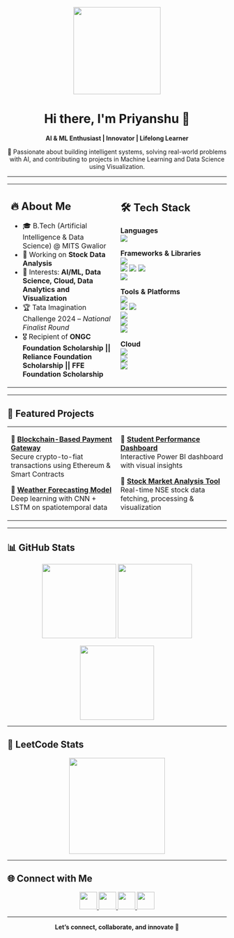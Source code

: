 <!-- Banner GIF -->
<p align="center">
  <img src="https://raw.githubusercontent.com/TheDudeThatCode/TheDudeThatCode/master/Assets/Developer.gif" width="200px">
</p>

<h1 align="center">Hi there, I'm Priyanshu 👋</h1>
<p align="center"><b>AI & ML Enthusiast | Innovator | Lifelong Learner</b></p>

<p align="center">
  🚀 Passionate about building intelligent systems, solving real-world problems with AI,  
  and contributing to projects in Machine Learning and Data Science using Visualization.  
</p>

---

<table>
<tr>
<td width="50%" valign="top">

## 🔥 About Me  
- 🎓 B.Tech (Artificial Intelligence & Data Science) @ MITS Gwalior  
- 🌱 Working on **Stock Data Analysis**  
- 🧠 Interests: **AI/ML, Data Science, Cloud, Data Analytics and Visualization**  
- 🏆 Tata Imagination Challenge 2024 – *National Finalist Round*  
- 🎖 Recipient of **ONGC Foundation Scholarship || Reliance Foundation Scholarship || FFE Foundation Scholarship**   

</td>
<td width="50%" valign="top">

## 🛠️ Tech Stack  

**Languages**  
<img src="https://skillicons.dev/icons?i=c,cpp,java,python,html,css,js,r,sql" />  

**Frameworks & Libraries**  
<img src="https://skillicons.dev/icons?i=tensorflow,pytorch" /><br>
<img src="https://img.shields.io/badge/NumPy-013243?style=flat&logo=numpy&logoColor=white"/> 
<img src="https://img.shields.io/badge/Pandas-150458?style=flat&logo=pandas&logoColor=white"/> 
<img src="https://img.shields.io/badge/Matplotlib-003B57?style=flat&logo=plotly&logoColor=white"/>  
<img src="https://img.shields.io/badge/Seaborn-4C78A8?style=flat&logoColor=white"/>  

**Tools & Platforms**  
<img src="https://skillicons.dev/icons?i=git,docker,mysql,github,vscode,jupyter,postgres,linux" /><br>
<img src="https://img.shields.io/badge/Power%20BI-F2C811?style=flat&logo=powerbi&logoColor=black"/> 
<img src="https://img.shields.io/badge/Tableau-E97627?style=flat&logo=tableau&logoColor=white"/>  
<img src="https://img.shields.io/badge/Microsoft%20Excel-217346?style=flat&logo=microsoftexcel&logoColor=white"/>  
<img src="https://img.shields.io/badge/Microsoft%20Office-D83B01?style=flat&logo=microsoftoffice&logoColor=white"/>  
<img src="https://img.shields.io/badge/Canva-00C4CC?style=flat&logo=canva&logoColor=white"/>  

**Cloud**  
<img src="https://skillicons.dev/icons?i=azure,aws,gcp" />  
<img src="https://img.shields.io/badge/IBM%20Cloud-1261FE?style=flat&logo=ibmcloud&logoColor=white"/>  
<img src="https://img.shields.io/badge/Infosys%20Springboard-0078D7?style=flat&logo=microsoftazure&logoColor=white"/>  

</td>
</tr>
</table>

---

## 📌 Featured Projects  

<table>
<tr>
<td width="50%" valign="top">

🔹 **[Blockchain-Based Payment Gateway](#)**  
Secure crypto-to-fiat transactions using Ethereum & Smart Contracts  

🔹 **[Weather Forecasting Model](#)**  
Deep learning with CNN + LSTM on spatiotemporal data  

</td>
<td width="50%" valign="top">

🔹 **[Student Performance Dashboard](#)**  
Interactive Power BI dashboard with visual insights  

🔹 **[Stock Market Analysis Tool](#)**  
Real-time NSE stock data fetching, processing & visualization  

</td>
</tr>
</table>

---

## 📊 GitHub Stats  

<p align="center">
  <img src="https://github-readme-stats.vercel.app/api?username=PseudoxPC&show_icons=true&theme=radical" height="170px"/>
  <img src="https://github-readme-stats.vercel.app/api/top-langs/?username=PseudoxPC&layout=compact&theme=radical" height="170px"/>
</p>

<p align="center">
  <img src="https://github-readme-streak-stats.herokuapp.com/?user=PseudoxPC&theme=radical&hide_border=false" height="170px"/>
</p>

---

## 🏅 LeetCode Stats  

<p align="center">
  <img src="https://leetcard.jacoblin.cool/PseudoxPC?ext=heatmap&theme=dark" height="220px"/>
</p>

---

## 🌐 Connect with Me  

<p align="center">
  <a href="https://www.linkedin.com/in/priyanshu-chouhan-ba035a279">
    <img src="https://skillicons.dev/icons?i=linkedin" width="40px"/>
  </a>
  <a href="mailto:priyanshuchouhan0607@gmail.com">
    <img src="https://cdn-icons-png.flaticon.com/512/732/732200.png" width="40px"/>
  </a>
  <a href="https://github.com/PseudoxPC">
    <img src="https://skillicons.dev/icons?i=github" width="40px"/>
  </a>
  <a href="#">
    <img src="https://skillicons.dev/icons?i=devto" width="40px"/>
  </a>
</p>  

---

<p align="center">
  <b>Let’s connect, collaborate, and innovate 🚀</b>
</p>
